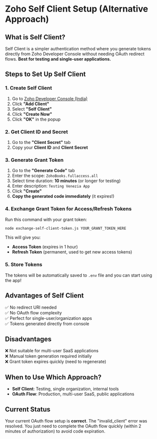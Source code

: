 # Zoho Self Client Setup (Alternative Approach)

## What is Self Client?

Self Client is a simpler authentication method where you generate tokens directly from Zoho Developer Console without needing OAuth redirect flows. **Best for testing and single-user applications.**

## Steps to Set Up Self Client

### 1. Create Self Client

1. Go to [Zoho Developer Console (India)](https://api-console.zoho.in/)
2. Click **"Add Client"**
3. Select **"Self Client"**
4. Click **"Create Now"**
5. Click **"OK"** in the popup

### 2. Get Client ID and Secret

1. Go to the **"Client Secret"** tab
2. Copy your **Client ID** and **Client Secret**

### 3. Generate Grant Token

1. Go to the **"Generate Code"** tab
2. Enter the scope: `ZohoBooks.fullaccess.all`
3. Select time duration: **10 minutes** (or longer for testing)
4. Enter description: `Testing Venezia App`
5. Click **"Create"**
6. **Copy the generated code immediately** (it expires!)

### 4. Exchange Grant Token for Access/Refresh Tokens

Run this command with your grant token:

```bash
node exchange-self-client-token.js YOUR_GRANT_TOKEN_HERE
```

This will give you:
- **Access Token** (expires in 1 hour)
- **Refresh Token** (permanent, used to get new access tokens)

### 5. Store Tokens

The tokens will be automatically saved to `.env` file and you can start using the app!

## Advantages of Self Client

✅ No redirect URI needed  
✅ No OAuth flow complexity  
✅ Perfect for single-user/organization apps  
✅ Tokens generated directly from console  

## Disadvantages

❌ Not suitable for multi-user SaaS applications  
❌ Manual token generation required initially  
❌ Grant token expires quickly (need to regenerate)  

## When to Use Which Approach?

- **Self Client**: Testing, single organization, internal tools
- **OAuth Flow**: Production, multi-user SaaS, public applications

## Current Status

Your current OAuth flow setup is **correct**. The "invalid_client" error was resolved. You just need to complete the OAuth flow quickly (within 2 minutes of authorization) to avoid code expiration.
